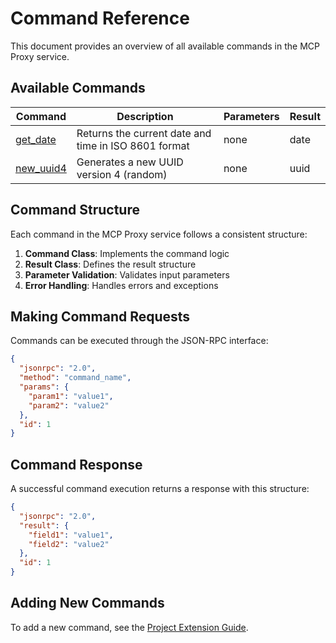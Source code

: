 # Command Reference

This document provides an overview of all available commands in the MCP Proxy service.

## Available Commands

| Command | Description | Parameters | Result |
|---------|-------------|------------|--------|
| [get_date](./get_date_command.md) | Returns the current date and time in ISO 8601 format | none | date |
| [new_uuid4](./new_uuid4_command.md) | Generates a new UUID version 4 (random) | none | uuid |

## Command Structure

Each command in the MCP Proxy service follows a consistent structure:

1. **Command Class**: Implements the command logic
2. **Result Class**: Defines the result structure
3. **Parameter Validation**: Validates input parameters
4. **Error Handling**: Handles errors and exceptions

## Making Command Requests

Commands can be executed through the JSON-RPC interface:

```json
{
  "jsonrpc": "2.0",
  "method": "command_name",
  "params": {
    "param1": "value1",
    "param2": "value2"
  },
  "id": 1
}
```

## Command Response

A successful command execution returns a response with this structure:

```json
{
  "jsonrpc": "2.0",
  "result": {
    "field1": "value1",
    "field2": "value2"
  },
  "id": 1
}
```

## Adding New Commands

To add a new command, see the [Project Extension Guide](../PROJECT_EXTENSION_GUIDE.md). 